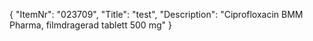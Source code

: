 {
  "ItemNr": "023709",
  "Title": "test",
  "Description": "Ciprofloxacin BMM Pharma, filmdragerad tablett 500 mg"
}